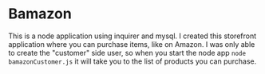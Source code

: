 # Bamazon

This is a node application using inquirer and mysql. I created this storefront application where you can purchase items, like on Amazon. I was only able to create the "customer" side user, so when you start the node app `node bamazonCustomer.js` it will take you to the list of products you can purchase. 